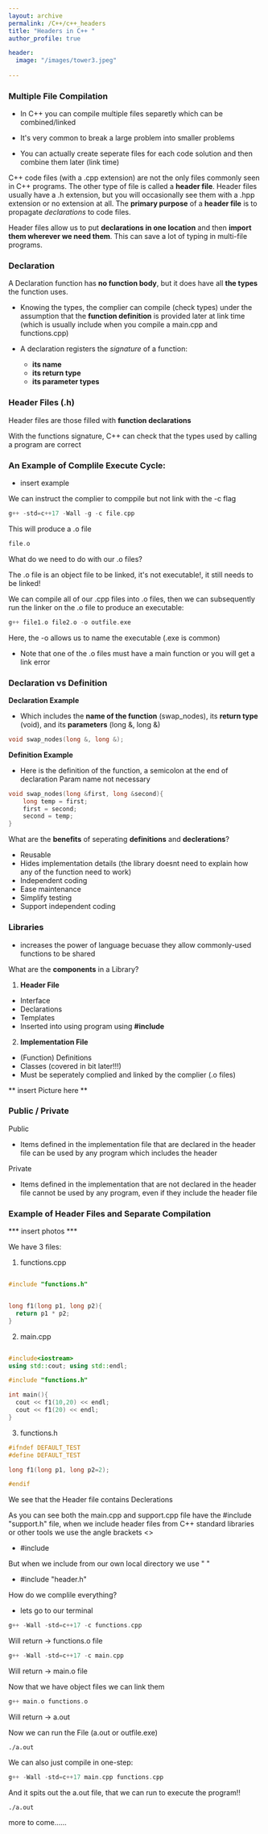```yaml
---
layout: archive
permalink: /C++/c++_headers
title: "Headers in C++ "
author_profile: true

header:
  image: "/images/tower3.jpeg"
  
---
```


### Multiple File Compilation

* In C++ you can compile multiple files separetly which can be combined/linked

* It's very common to break a large problem into smaller problems
* You can actually create seperate files for each code solution and then combine them later (link time)


C++ code files (with a .cpp extension) are not the only files commonly seen in C++ programs. The other type of file is called a **header file**. Header files usually have a .h extension, but you will occasionally see them with a .hpp extension or no extension at all. The **primary purpose** of a **header file** is to propagate *declarations* to code files.

Header files allow us to put **declarations in one location** and then **import them wherever we need them**. This can save a lot of typing in multi-file programs.

### Declaration

 A Declaration function has **no function body**, but it does have all **the types** the function uses.

- Knowing the types, the complier can compile (check types) under the assumption that the **function definition** is provided later at link time (which is usually include when you compile a main.cpp and functions.cpp)

- A declaration  registers the *signature* of a function:
    - **its name**
    - **its return type** 
    - **its parameter types**


### Header Files (.h)

Header files are those filled with **function declarations**

With the functions signature, C++ can check that the types used by calling a program are correct




### An Example of Complile Execute Cycle:


- insert example


We can instruct the complier to comppile but not link with the -c flag

```cpp
g++ -std=c++17 -Wall -g -c file.cpp
```

This will produce a .o file

```cpp
file.o
```

What do we need to do with our .o files?

The .o file is an object file to be linked, it's not executable!, it still needs to be linked!

We can compile all of our .cpp files into .o files, then we can subsequently run the linker on the .o file to produce an executable:

```cpp
g++ file1.o file2.o -o outfile.exe
```

Here, the -o allows us to name the executable (.exe is common)
- Note that one of the .o files must have a main function or you will get a link error


### Declaration vs Definition

**Declaration Example**

* Which includes the **name of the function** (swap_nodes), its **return type** (void), and its **parameters** (long &, long &)

```cpp
void swap_nodes(long &, long &);
```

**Definition Example**

* Here is the definition of the function, a semicolon at the end of declaration Param name not necessary

```cpp
void swap_nodes(long &first, long &second){
    long temp = first;
    first = second;
    second = temp;
}
```

What are the **benefits** of seperating **definitions** and **declerations**?

- Reusable
- Hides implementation details (the library doesnt need to explain how any of the function need to work)
- Independent coding
- Ease maintenance
- Simplify testing
- Support independent coding

### Libraries

- increases the power of language becuase they allow commonly-used functions to be shared

What are the **components** in a Library?

1. **Header File**
- Interface
- Declarations
- Templates
- Inserted into using program using **#include**

2. **Implementation File**

- (Function) Definitions
- Classes (covered in bit later!!!)
- Must be seperately complied and linked by the complier (.o files)


** insert Picture here **


### Public / Private

Public
- Items defined in the implementation file that are declared in the header file can be used by any program which includes the header

Private
- Items defined in the implementation that are not declared in the header file cannot be used by any program, even if they include the header file


### Example of Header Files and Separate Compilation

*** insert photos ***

We have 3 files:

1. functions.cpp

```cpp

#include "functions.h"


long f1(long p1, long p2){
  return p1 * p2;
}

```

2. main.cpp

```cpp

#include<iostream>
using std::cout; using std::endl;

#include "functions.h"

int main(){
  cout << f1(10,20) << endl;
  cout << f1(20) << endl;
}

```

3. functions.h

```cpp
#ifndef DEFAULT_TEST
#define DEFAULT_TEST

long f1(long p1, long p2=2);

#endif

```

We see that the Header file contains Declerations


As you can see both the main.cpp and support.cpp file have the #include "support.h" file,
when we include header files from C++ standard libraries or other tools we use the angle brackets <>
- #include <iosteam>

But when we include from our own local directory we use " "

- #include "header.h"


How do we complile everything?

- lets go to our terminal

```cpp
g++ -Wall -std=c++17 -c functions.cpp
```
Will return -> functions.o file

```cpp
g++ -Wall -std=c++17 -c main.cpp
```
Will return -> main.o file

Now that we have object files we can link them

```cpp
g++ main.o functions.o
```

Will return -> a.out

Now we can run the File (a.out or outfile.exe)

```
./a.out
```


We can also just compile in one-step:

```cpp
g++ -Wall -std=c++17 main.cpp functions.cpp
```

And it spits out the a.out file, that we can run to execute the program!!

```
./a.out
```

more to come......